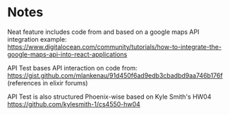 # Notes

Neat feature includes code from and based on a google maps API integration example:
https://www.digitalocean.com/community/tutorials/how-to-integrate-the-google-maps-api-into-react-applications

API Test bases API interaction on code from:
https://gist.github.com/mlankenau/91d450f6ad9edb3cbadbd9aa746b176f
(references in elixir forums)

API Test is also structured Phoenix-wise based on Kyle Smith's HW04 https://github.com/kylesmith-1/cs4550-hw04
